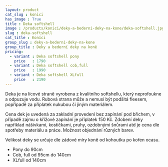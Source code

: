 ```yaml
---
layout: product
cat_slug : konici
has_image : True
title : Deka softshell
image : /products/konici/deky-a-bederni-deky-na-kone/deka-softshell.jpg
slug : deka-softshell
cat_title : Koníci
group_slug : deky-a-bederni-deky-na-kone
group_title : Deky a bederní deky na koně
pricing:
  - variant : Deka softshell pony
    price   : 1790
  - variant : Deka softshell cob,full
    price   : 1990
  - variant : Deka softshell XLfull
    price   : 2190
---
```


Deka je na lícové straně vyrobena z kvalitního softshellu, který neprofoukne a odpuzuje vodu.
Rubová strana může a nemusí být podšitá fleesem, popřípadě za příplatek nukubou či jiným materiálem.

Cena dek je uvedená za zakladní provedení bez zapínání pod břichem, v případě zajmu o křížové zapínání je příplatek 150&nbsp;Kč.
Zdobení deky například nášivkami, kostičkami, pruhy, ozdobnými šnůrami atd je cena dle spotřeby materiálu a práce.
Možnost objednání různých barev.

Velikost deky se určuje dle zádové míry koně od kohoutku po kořen ocasu.

- Pony do 90cm
- Cob, full od 95cm do 140cm
- XLfull od 140cm

